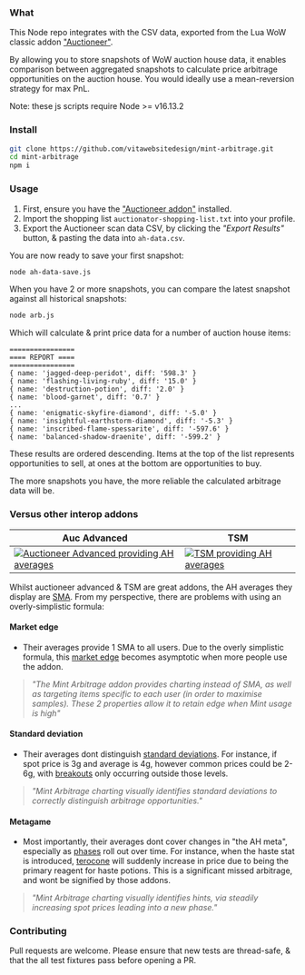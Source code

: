 ### What
This Node repo integrates with the CSV data, exported from the Lua WoW classic addon ["Auctioneer"](https://www.curseforge.com/wow/addons/auctionator).

By allowing you to store snapshots of WoW auction house data, it enables comparison between aggregated snapshots to calculate price arbitrage opportunities on the auction house. You would ideally use a mean-reversion strategy for max PnL.

Note: these js scripts require Node >= v16.13.2

### Install
```bash
git clone https://github.com/vitawebsitedesign/mint-arbitrage.git
cd mint-arbitrage
npm i
```

### Usage
1. First, ensure you have the ["Auctioneer addon"](https://www.curseforge.com/wow/addons/auctionator) installed.
1. Import the shopping list `auctionator-shopping-list.txt` into your profile.
1. Export the Auctioneer scan data CSV, by clicking the *"Export Results"* button, & pasting the data into `ah-data.csv`.

You are now ready to save your first snapshot:
```bash
node ah-data-save.js
```

When you have 2 or more snapshots, you can compare the latest snapshot against all historical snapshots:
```bash
node arb.js
```

Which will calculate & print price data for a number of auction house items:
```
================
==== REPORT ====
================
{ name: 'jagged-deep-peridot', diff: '598.3' }
{ name: 'flashing-living-ruby', diff: '15.0' }
{ name: 'destruction-potion', diff: '2.0' }
{ name: 'blood-garnet', diff: '0.7' }
...
{ name: 'enigmatic-skyfire-diamond', diff: '-5.0' }
{ name: 'insightful-earthstorm-diamond', diff: '-5.3' }
{ name: 'inscribed-flame-spessarite', diff: '-597.6' }
{ name: 'balanced-shadow-draenite', diff: '-599.2' }
```

These results are ordered descending. Items at the top of the list represents opportunities to sell, at ones at the bottom are opportunities to buy.

The more snapshots you have, the more reliable the calculated arbitrage data will be.

### Versus other interop addons
| Auc Advanced      | TSM |
| ----------- | ----------- |
| [![Auctioneer Advanced providing AH averages](https://i.imgur.com/3J0B4NU.png "Auctioneer Advanced providing AH averages")](https://i.imgur.com/3J0B4NU.png)      | [![TSM providing AH averages](https://i.imgur.com/ytFEDcS.png "Auctioneer Advanced providing AH averages")](https://i.imgur.com/ytFEDcS.png)       |

Whilst auctioneer advanced & TSM are great addons, the AH averages they display are [SMA](https://www.investopedia.com/terms/s/sma.asp). From my perspective, there are problems with using an overly-simplistic formula:

#### Market edge
- Their averages provide 1 SMA to all users. Due to the overly simplistic formula, this [market edge](https://www.investopedia.com/articles/active-trading/022415/vital-importance-defining-your-trading-edge.asp) becomes asymptotic when more people use the addon.

> *"The Mint Arbitrage addon provides charting instead of SMA, as well as targeting items specific to each user (in order to maximise samples). These 2 properties allow it to retain edge when Mint usage is high"*

#### Standard deviation
- Their averages dont distinguish [standard deviations](https://en.wikipedia.org/wiki/Standard_deviation). For instance, if spot price is 3g and average is 4g, however common prices could be 2-6g, with [breakouts](https://www.investopedia.com/articles/trading/08/trading-breakouts.asp#:~:text=A%20breakout%20is%20a%20stock,the%20stock%20breaks%20below%20support.) only occurring outside those levels.

> *"Mint Arbitrage charting visually identifies standard deviations to correctly distinguish arbitrage opportunities."*

#### Metagame
- Most importantly, their averages dont cover changes in "the AH meta", especially as [phases](https://tbc.wowhead.com/news/blizzconline-five-phases-planned-for-the-burning-crusade-classic-321016) roll out over time. For instance, when the haste stat is introduced, [terocone](https://tbc.wowhead.com/item=22789/terocone) will suddenly increase in price due to being the primary reagent for haste potions. This is a significant missed arbitrage, and wont be signified by those addons.

> *"Mint Arbitrage charting visually identifies hints, via steadily increasing spot prices leading into a new phase."*

### Contributing
Pull requests are welcome. Please ensure that new tests are thread-safe, & that the all test fixtures pass before opening a PR.
